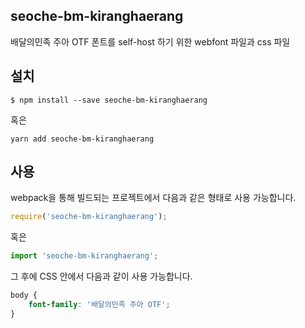 
seoche-bm-kiranghaerang
---------------------

배달의민족 주아 OTF 폰트를 self-host 하기 위한 webfont 파일과 css 파일

설치
----

```
$ npm install --save seoche-bm-kiranghaerang
```

혹은

```
yarn add seoche-bm-kiranghaerang
```

사용
----

webpack을 통해 빌드되는 프로젝트에서 다음과 같은 형태로 사용 가능합니다.

```js
require('seoche-bm-kiranghaerang');
```

혹은

```js
import 'seoche-bm-kiranghaerang';
```

그 후에 CSS 안에서 다음과 같이 사용 가능합니다.

```css
body {
    font-family: '배달의민족 주아 OTF';
}
```
